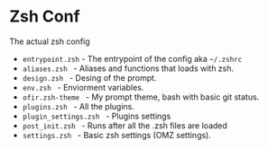 # Zsh Conf
The actual zsh config

* `entrypoint.zsh` - The entrypoint of the config aka `~/.zshrc`
* `aliases.zsh ` - Aliases and functions that loads with zsh.
* `design.zsh ` - Desing of the prompt.
* `env.zsh ` - Enviorment variables.
* `ofir.zsh-theme ` - My prompt theme, bash with basic git status.
* `plugins.zsh ` - All the plugins.
* `plugin_settings.zsh ` - Plugins settings
* `post_init.zsh ` - Runs after all the .zsh files are loaded
* `settings.zsh ` - Basic zsh settings (OMZ settings).
